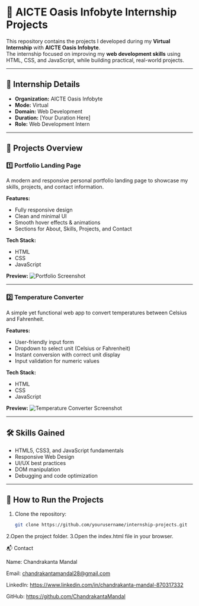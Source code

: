 # 🌟 AICTE Oasis Infobyte Internship Projects

This repository contains the projects I developed during my **Virtual Internship** with **AICTE Oasis Infobyte**.  
The internship focused on improving my **web development skills** using HTML, CSS, and JavaScript, while building practical, real-world projects.

---

## 📌 Internship Details
- **Organization:** AICTE Oasis Infobyte
- **Mode:** Virtual
- **Domain:** Web Development
- **Duration:** [Your Duration Here]
- **Role:** Web Development Intern

---

## 📂 Projects Overview

### 1️⃣ Portfolio Landing Page
A modern and responsive personal portfolio landing page to showcase my skills, projects, and contact information.

**Features:**
- Fully responsive design
- Clean and minimal UI
- Smooth hover effects & animations
- Sections for About, Skills, Projects, and Contact

**Tech Stack:**
- HTML
- CSS
- JavaScript

**Preview:**
![Portfolio Screenshot](assets/portfolio_screenshot.png)

---

### 2️⃣ Temperature Converter
A simple yet functional web app to convert temperatures between Celsius and Fahrenheit.

**Features:**
- User-friendly input form
- Dropdown to select unit (Celsius or Fahrenheit)
- Instant conversion with correct unit display
- Input validation for numeric values

**Tech Stack:**
- HTML
- CSS
- JavaScript

**Preview:**
![Temperature Converter Screenshot](assets/temperature_converter_screenshot.png)

---

## 🛠 Skills Gained
- HTML5, CSS3, and JavaScript fundamentals
- Responsive Web Design
- UI/UX best practices
- DOM manipulation
- Debugging and code optimization

---

## 📜 How to Run the Projects
1. Clone the repository:
   ```bash
   git clone https://github.com/yourusername/internship-projects.git
   
2.Open the project folder.
3.Open the index.html file in your browser.

📬 Contact

Name: Chandrakanta Mandal

Email: chandrakantamandal28@gmail.com

LinkedIn: https://www.linkedin.com/in/chandrakanta-mandal-870317332

GitHub: https://github.com/ChandrakantaMandal

